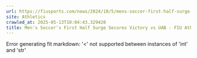 ```yaml
---
url: https://fiusports.com/news/2024/10/5/mens-soccer-first-half-surge-secures-victory-vs-uab.aspx
site: Athletics
crawled_at: 2025-05-13T10:04:43.329420
title: Men's Soccer's First Half Surge Secures Victory vs UAB - FIU Athletics
---
```


Error generating fit markdown: '<' not supported between instances of 'int' and 'str'